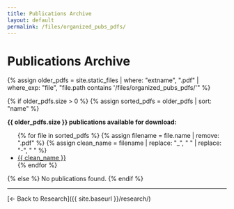 ```yaml
---
title: Publications Archive
layout: default
permalink: /files/organized_pubs_pdfs/
---
```


# Publications Archive

{% assign older_pdfs = site.static_files | where: "extname", ".pdf" | where_exp: "file", "file.path contains '/files/organized_pubs_pdfs/'" %}

{% if older_pdfs.size > 0 %}
{% assign sorted_pdfs = older_pdfs | sort: "name" %}

**{{ older_pdfs.size }} publications available for download:**

<ul>
{% for file in sorted_pdfs %}
{% assign filename = file.name | remove: ".pdf" %}
{% assign clean_name = filename | replace: "_", " " | replace: "-", " " %}
<li><a href="{{ site.baseurl }}{{ file.path }}">{{ clean_name }}</a></li>
{% endfor %}
</ul>

{% else %}
No publications found.
{% endif %}

---

[← Back to Research]({{ site.baseurl }}/research/)